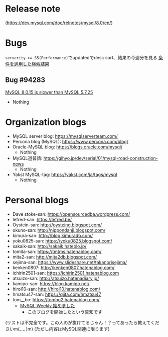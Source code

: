 
# Release note

(https://dev.mysql.com/doc/relnotes/mysql/8.0/en/)


# Bugs

`serverity >= S5(Performance)`でupdatedでdesc sort、結果の今週分を見る
[条件を適用した検索結果](https://bugs.mysql.com/search.php?cmd=display&status=All&severity=-5&os=5&bug_age=0&order_by=mtime&direction=ASC&limit=30&mine=0&reorder_by=mtime)

## Bug #94283

[MySQL 8.0.15 is slower than MySQL 5.7.25](https://bugs.mysql.com/bug.php?id=94283)

- Nothing


# Organization blogs

- MySQL server blog: https://mysqlserverteam.com/
- Percona blog (MySQL): https://www.percona.com/blog/
- Oracle-MySQL blog: https://blogs.oracle.com/mysql/
  - Nothing
- MySQL道普請: https://gihyo.jp/dev/serial/01/mysql-road-construction-news
  - Nothing
- Yakst MySQL-tag: https://yakst.com/ja/tags/mysql
  - Nothing

# Personal blogs


- Dave stoke-san: https://opensourcedba.wordpress.com/
- lefred-san: https://lefred.be/
- Oystein-san: http://oysteing.blogspot.com/
- okuno-san: http://nippondanji.blogspot.com/
- kimura-san: http://blog.kimuradb.com/
- yoku0825-san: https://yoku0825.blogspot.com/
- sakaik-san: http://sakaik.hateblo.jp/
- tomita-san: https://tmtms.hatenablog.com/
- mita2-san: http://mita2db.blogspot.com/
- sejima-san: https://www.slideshare.net/takanorisejima/
- kenken0807: http://kenken0807.hatenablog.com/
- ichirin2501-san: https://ichirin2501.hatenablog.com
- atsuizo-san: http://atsuizo.hatenadiary.jp/
- kamipo-san: https://blog.kamipo.net/
- hiroi10-san: http://hiroi10.hatenablog.com/
- hmatsu47-san: https://qiita.com/hmatsu47
- tom__bo: https://tombo2.hatenablog.com/
  - [MySQL Weekly 始めました](https://tombo2.hatenablog.com/entry/2019/06/30/212424)
    - このブログを開始したという告知です

(リストは不完全です。この人のが抜けてるじゃん！？ってあったら教えてくださいm(_ _ )m)
(ただし内容はMySQL関連に限ります)
